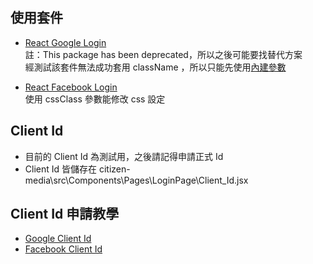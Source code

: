 ## 使用套件   
- [React Google Login](https://www.npmjs.com/package/react-google-login)  
  註：This package has been deprecated，所以之後可能要找替代方案  
  經測試該套件無法成功套用 className ，所以只能先使用[內建參數](https://developers.google.com/identity/gsi/web/reference/js-reference?hl=zh-tw#theme)  

- [React Facebook Login](https://www.npmjs.com/package/react-facebook-login)  
  使用 cssClass 參數能修改 css 設定  


## Client Id  
- 目前的 Client Id 為測試用，之後請記得申請正式 Id  
- Client Id 皆儲存在 citizen-media\src\Components\Pages\LoginPage\Client_Id.jsx  

## Client Id 申請教學
- [Google Client Id](https://blog.logrocket.com/guide-adding-google-login-react-app/)  
- [Facebook Client Id](https://youtu.be/8m1M3AW5bBE)  
